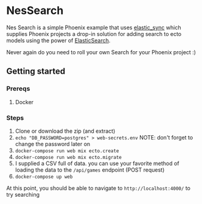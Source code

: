 # NesSearch

Nes Search is a simple Phoenix example that uses [elastic_sync](https://github.com/promptworks/elastic_sync) which supplies Phoenix projects a drop-in solution for adding search to ecto models using the power of [ElasticSearch](https://www.elastic.co/).

Never again do you need to roll your own Search for your Phoenix project :)

## Getting started

### Prereqs
1. Docker

### Steps
1. Clone or download the zip (and extract)
2. `echo "DB_PASSWORD=postgres" > web-secrets.env` NOTE: don't forget to change the password later on
3. `docker-compose run web mix ecto.create`
4. `docker-compose run web mix ecto.migrate`
5. I supplied a CSV full of data. you can use your favorite method of loading the data to the `/api/games` endpoint (POST request)
6. `docker-compose up web`

At this point, you should be able to navigate to `http://localhost:4000/` to try searching